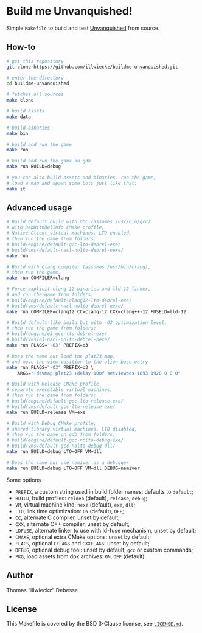 Build me Unvanquished!
======================

Simple `Makefile` to build and test [Unvanquished](http://unvanquished.net/) from source.


How-to
------

```sh
# get this repository
git clone https://github.com/illwieckz/buildme-unvanquished.git

# enter the directory
cd buildme-unvanquished

# fetches all sources
make clone

# build assets
make data

# build binaries
make bin

# build and run the game
make run

# build and run the game on gdb
make run BUILD=debug

# you can also build assets and binaries, run the game,
# load a map and spawn some bots just like that:
make it

```


Advanced usage
--------------

```sh
# Build default build with GCC (assumes /usr/bin/gcc)
# with DebWithRelInfo CMake profile,
# Native Client virtual machines, LTO enabled,
# then run the game from folders:
# build/engine/default-gcc-lto-debrel-exe/
# build/vms/default-nacl-nolto-debrel-nexe/
make run

# Build with Clang compiler (assumes /usr/bin/clang),
# then run the game,
make run COMPILER=clang

# Force explicit clang 12 binaries and lld-12 linker,
# and run the game from folders:
# build/engine/default-clang12-lto-debrel-exe/
# build/vms/default-nacl-nolto-debrel-nexe/
make run COMPILER=clang12 CC=clang-12 CXX=clang++-12 FUSELD=lld-12

# Build default-like build but with -O3 optimization level,
# then run the game from folders:
# build/engine/o3-gcc-lto-debrel-exe/
# build/vms/o3-nacl-nolto-debrel-nexe/
make run FLAGS='-O3' PREFIX=o3

# Does the same but load the plat23 map,
# and move the view position to the alien base entry
make run FLAGS="-O3" PREFIX=o3 \
	ARGS="+devmap plat23 +delay 100f setviewpos 1893 1920 0 0 0"

# Build with Release CMake profile,
# separate executable virtual machines,
# then run the game from folders:
# build/engine/default-gcc-lto-release-exe/
# build/vms/default-gcc-lto-release-exe/
make run BUILD=release VM=exe

# Build with Debug CMake profile,
# shared library virtual machines, LTO disabled,
# then run the game on gdb from folders:
# build/engine/default-gcc-nolto-debug-exe/
# build/vms/default-gcc-nolto-debug-dll/
make run BUILD=debug LTO=OFF VM=dll

# Does the same but use nemiver as a debugger
make run BUILD=debug LTO=OFF VM=dll DEBUG=nemiver
```

Some options

- `PREFIX`, a custom string used in build folder names: defaults to `default`;
- `BUILD`, build profiles: `reldeb` (default), `release`, `debug`;
- `VM`, virtual machine kind: `nexe` (default), `exe`, `dll`;
- `LTO`, link time optimization: `ON` (default), `OFF`;
- `CC`, alternate C compiler, unset by default;
- `CXX`, alternate C++ compiler, unset by default;
- `LDFUSE`, alternate linker to use with ld-fuse mechanism, unset by default;
- `CMAKE`, optional extra CMake options: unset by default;
- `FLAGS`, optional `CFLAGS` and `CXXFLAGS`: unset by default;
- `DEBUG`, optional debug tool: unset by default, `gcc` or custom commands;
- `PKG`, load assets from dpk archives: `ON`, `OFF` (default).


Author
------

Thomas “illwieckz” Debesse


License
-------

This Makefile is covered by the BSD 3-Clause license, see [`LICENSE.md`](LICENSE.md).